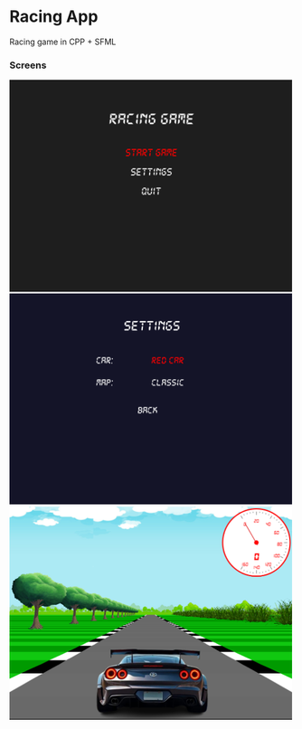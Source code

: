 # Racing App 

Racing game in CPP + SFML

### Screens

<img src="screenshots/home-screen.png" alt="Main Menu" width="500"/>
<img src="screenshots/settings-screen.png" alt="Settings Screen" width="500"/>
<img src="screenshots/game-screen.png" alt="Game Screen" width="500"/>